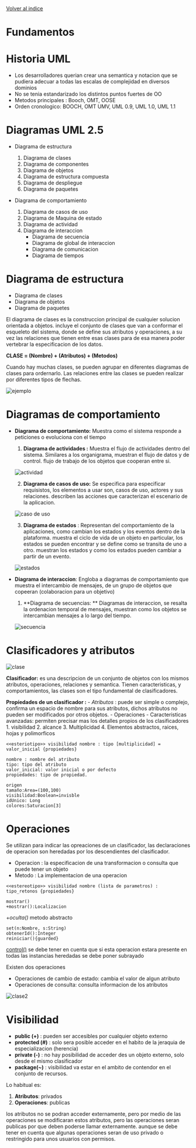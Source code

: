 [Volver al indice](../README.md)

# Fundamentos

# Historia UML

- Los desarrolladores querian crear una semantica y notacion que se pudiera adecuar a todas las escalas de complejidad en diversos dominios
- No se tenia estandarizado los distintos puntos fuertes de OO
- Metodos principales : Booch, OMT, OOSE
- Orden cronologico: BOOCH, OMT UMV, UML 0.9, UML 1.0, UML 1.1

# Diagramas UML 2.5

- Diagrama de estructura
    1. Diagrama de clases
    2. Diagrama de componentes 
    3. Diagrama de objetos
    4. Diagrama de estructura compuesta    
    5. Diagrama de despliegue
    6. Diagrama de paquetes

- Diagrama de comportamiento
    1. Diagrama de casos de uso
    2. Diagrama de Maquina de estado
    3. Diagrama de actividad
    4. Diagrama de interaccion
        - Diagrama de secuencia
        - Diagrama de global de interaccion
        - Diagrama de comunicacion
        - Diagrama de tiempos

# Diagrama de estructura

- Diagrama de clases 
- Diagrama de objetos
- Diagrama de paquetes

El diagrama de clases es la construccion principal de cualquier solucion orientada a objetos. incluye el conjunto de clases que van a conformar el esqueleto del sistema, donde se define sus atributos y operaciones, a su vez las relaciones que tienen entre esas clases para de esa manera poder vertebrar la especificacion de los datos.

**CLASE = (Nombre) + (Atributos) + (Metodos)**

Cuando hay muchas clases, se pueden agrupar en diferentes diagramas de clases para ordernarlo. Las relaciones entre las clases se pueden realizar por diferentes tipos de flechas.

![ejemplo](ejemplo.jpg)

# Diagramas de comportamiento

- **Diagrama de comportamiento:** Muestra como el sistema responde a peticiones o evoluciona con el tiempo
    1. **Diagrama de actividades :** Muestra el flujo de actividades dentro del sistema. Similares a los organigrama, muestran el flujo de datos y de control. flujo de trabajo de los objetos que cooperan entre si.

    ![actividad](actividad.png)

    2. **Diagrama de casos de uso:** Se especifica para especificar requisistos, los elementos a usar son, casos de uso, actores y sus relaciones. describen las acciones que caracterizan el escenario de la aplicacion.

    ![caso de uso](casos_uso.png)

    3. **Diagrama de estados** : Representan del comportamiento de la aplicaciones, como cambian los estados y los eventos dentro de la plataforma. muestra el ciclo de vida de un objeto en particular, los estados se pueden encontrar y se define como se transita de uno a otro. muestran los estados y como los estados pueden cambiar a partir de un evento.

    ![estados](estados.png)

- **Diagrama de interaccion**: Engloba a diagramas de comportamiento que muestra el intercambio de mensajes, de un grupo de objetos que copeeran (colaboracion para un objetivo)

    1. **Diagrama de secuencias: ** Diagramas de interaccion, se resalta la ordenacion temporal de mensajes, muestran como los objetos se intercambian mensajes a lo largo del tiempo. 

    ![secuencia](secuencia.png)

# Clasificadores y atributos

![clase](class.jpg)


**Clasificador:** es una descripcion de un conjunto de objetos con los mismos atributos, operaciones, relaciones y semantica. Tienen caracteristicas, y comportamientos, las clases son el tipo fundamental de clasificadores.

**Propíedades de un clasificador :**
    - *Atributos* : puede ser simple o complejo, confirma un espacio de nombre para sus atributos, dichos atributos no pueden ser modificados por otros objetos.
    - Operaciones
    - Caracteristicas avanzadas: permiten precisar mas los detalles propios de los clasificadores
        1. visibilidad
        2. alcance
        3. Multiplicidad
        4. Elementos abstractos, raices, hojas y polimorficos

```
<<esteriotipo>> visibilidad nombre : tipo [multiplicidad] = valor_inicial {propiedades}

nombre : nombre del atributo
tipo: tipo del atributo
valor_inicial: valor inicial o por defecto
propiedades: tipo de propiedad.
```

```
origen
tamaño:Area=(100,100)
visibilidad:Boolean=invisble
idUnico: Long
colores:Saturacion[3]
```

# Operaciones

Se utilizan para indicar las opreaciones de un clasificador, las declaraciones de operacion son heredadas por los descendientes del clasificador. 

- Operacion : la especificacion de una transformacion o consulta que puede tener un objeto
- Metodo : La implementacion de una operacion

```
<<estereotipo>> visibilidad nombre (lista de parametros) : tipo_retonos {propiedades}

mostrar()
+mostrar():Localizacion
```

+*oculta()* metodo abstracto

```
set(n:Nombre, s:String)
obtenerId():Integer
reiniciar(){guarded}
```

<u>control()</u> se debe tener en cuenta que si esta operacion estara presente en todas las instancias heredadas se debe poner subrayado

Existen dos operaciones

- Operaciones de cambio de estado: cambia el valor de algun atributo
- Operaciones de consulta: consulta informacion de los atributos

![clase2](class2.jpg)

# Visibilidad

- **public (+)** : pueden ser accesibles por cualquier objeto externo
- **protected (#)** : solo sera posible acceder en el habito de la jeraquia de especializacion (herencia)
- **private (-)** : no hay posibilidad de acceder des un objeto externo, solo desde el mismo clasificador
- **package(~)** : visibilidad va estar en el ambito de contendor en el conjunto de recursos. 

Lo habitual es:

1. **Atributos**: privados
2. **Operaciones**: publicas

los atributos no se podran acceder externamente, pero por medio de las operaciones se modificaran estos atributos, pero las operaciones seran publicas por que deben poderse llamar externamente. aunque se debe tener en cuenta que algunas operaciones seran de uso privado o restringido para unos usuarios con permisos.